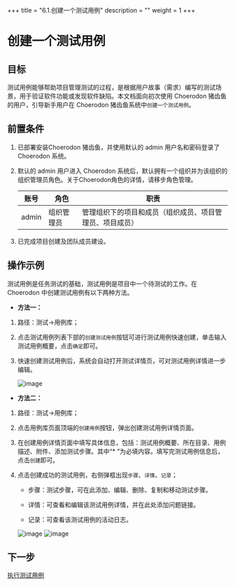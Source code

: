 +++
title = "6.1.创建一个测试用例"
description = ""
weight = 1
+++

# 创建一个测试用例
## 目标
测试用例能够帮助项目管理测试的过程，是根据用户故事（需求）编写的测试场景，用于验证软件功能或发现软件缺陷。本文档面向初次使用 Choerodon 猪齿鱼的用户，引导新手用户在 Choerodon 猪齿鱼系统中`创建一个测试用例`。

## 前置条件
1. 已部署安装Choerodon 猪齿鱼，并使用默认的 admin 用户名和密码登录了 Choerodon 系统。
2. 默认的 admin 用户进入 Choerodon 系统后，默认拥有一个组织并为该组织的组织管理员角色。关于Choerodon角色的详情，请移步角色管理。

    |账号|角色|职责|
    |---|---|---|
    |admin|组织管理员|管理组织下的项目和成员（组织成员、项目管理员、项目成员）|
3. 已完成项目创建及团队成员建设。

## 操作示例
测试用例是任务测试的基础，测试用例是项目中一个待测试的工作。在 Choerodon 中创建测试用例有以下两种方法。

- **方法一：**

 1. 路径：测试->用例库；
 
 2. 点击测试用例列表下部的`创建测试用例`按钮可进行测试用例快速创建，单击输入测试用例概要，点击`确定`即可。

 3. 快速创建测试用例后，系统会自动打开测试详情页，可对测试用例详情进一步编辑。

    ![image](/docs/quick-start/test/image/test-1.png)

 
- **方法二：**

1. 路径：测试->用例库；

2. 点击用例库页面顶端的`创建用例`按钮，弹出创建测试用例详情页面。
   
3. 在创建用例详情页面中填写具体信息，包括：测试用例概要、所在目录、用例描述、附件、添加测试步骤。其中“* ”为必填内容。填写完测试用例信息后，点击`创建`即可。

4. 点击创建成功的测试用例，右侧弹框出现`步骤`、`详情`、`记录`；

     - 步骤：测试步骤，可在此添加、编辑、删除、复制和移动测试步骤。 

     - 详情：可查看和编辑该测试用例详情，并在此处添加问题链接。

     - 记录：可查看该测试用例的活动日志。

    ![image](/docs/quick-start/test/image/test-2.png)
    ![image](/docs/quick-start/test/image/test-3.png)

## 下一步
[执行测试用例](../../../quick-start/test/test-execution/)






